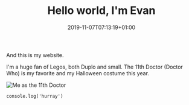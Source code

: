 ﻿---
title: "Hello world, I'm Evan"
date: 2019-11-07T07:13:19+01:00
draft: false
tags: ["first post"]
categories: ["evan", "age4", "Halloween"]
---

And this is my website. 

I'm a huge fan of Legos, both Duplo and small. The 11th Doctor (Doctor Who) is my favorite and my Halloween costume this year.

![Me as the 11th Doctor](https://live.staticflickr.com/65535/49013608491_7c2abcb564_b.jpg)

```
console.log('hurray')
```
